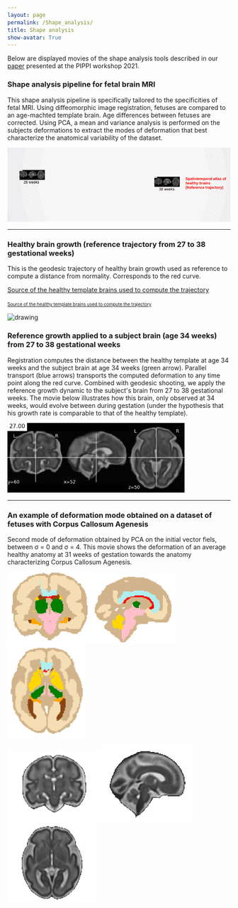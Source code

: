 ```yaml
---
layout: page
permalink: /Shape_analysis/
title: Shape analysis
show-avatar: True
---
```

Below are displayed movies of the shape analysis tools described in our [paper](https://hal.archives-ouvertes.fr/hal-03362573) presented at the PIPPI workshop 2021.

### Shape analysis pipeline for fetal brain MRI

This shape analysis pipeline is specifically tailored to the specificities of fetal MRI. Using diffeomorphic image registration, fetuses are compared to an age-machted template brain. Age differences between fetuses are corrected. Using PCA, a mean and variance analysis is performed on the subjects deformations to extract the modes of deformation that best characterize the anatomical variability of the dataset.

<img src="/assets/img/shape_analysis_pipeline.gif" alt="drawing" width="700"/>

____

### Healthy brain growth (reference trajectory from 27 to 38 gestational weeks)

This is the geodesic trajectory of healthy brain growth used as reference to compute a distance from normality. Corresponds to the red curve.

[Source of the healthy template brains used to compute the trajectory](http://crl.med.harvard.edu/research/fetal_brain_atlas/) 

 <a href="http://crl.med.harvard.edu/research/fetal_brain_atlas/"> <font size="1"> Source of the healthy template brains used to compute the trajectory </font>  </a>

<img src="/assets/img/geodesic_regression.gif" alt="drawing" width="400"/>

### Reference growth applied to a subject brain (age 34 weeks) from 27 to 38 gestational weeks

Registration computes the distance between the healthy template at age 34 weeks and the subject brain at age 34 weeks (green arrow). Parallel transport (blue arrows) transports the computed deformation to any time point along the red curve. Combined with geodesic shooting, we apply the reference growth dynamic to the subject's brain from 27 to 38 gestational weeks. The movie below illustrates how this brain, only observed at 34 weeks, would evolve between during gestation (under the hypothesis that his growth rate is comparable to that of the healthy template).

<img src="/assets/img/parallel_transport3.gif" alt="drawing" width="400"/>

____

### An example of deformation mode obtained on a dataset of fetuses with Corpus Callosum Agenesis

Second mode of deformation obtained by PCA on the initial vector fiels, between σ = 0 and σ = 4. This movie shows the deformation of an average healthy anatomy at 31 weeks of gestation towards the anatomy characterizing Corpus Callosum Agenesis. 

<img src="/assets/img/output-onlinegiftools(18).gif" alt="drawing" width="190"/><img src="/assets/img/output-onlinegiftools(19).gif" alt="drawing" width="190"/><img src="/assets/img/output-onlinegiftools(17).gif" alt="drawing" width="175"/>

<img src="/assets/img/cor2.gif" alt="drawing" width="210"/><img src="/assets/img/sag2.gif" alt="drawing" width="210"/><img src="/assets/img/ax2.gif" alt="drawing" width="200"/>


